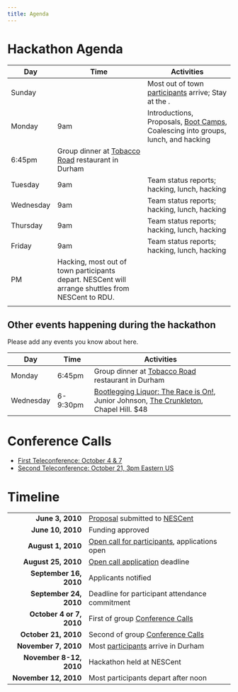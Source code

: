 ```yaml
---
title: Agenda
---
```


Hackathon Agenda
================

| Day       | Time                                                                                                       | Activities                                                                                                |
|-----------|------------------------------------------------------------------------------------------------------------|-----------------------------------------------------------------------------------------------------------|
| Sunday    |                                                                                                            | Most out of town [participants](participants "wikilink") arrive; Stay at the .                            |
| Monday    | 9am                                                                                                        | Introductions, Proposals, [Boot Camps](Boot_Camps "wikilink"), Coalescing into groups, lunch, and hacking |
| 6:45pm    | Group dinner at [Tobacco Road](http://www.tobaccoroadsportscafe.com/about/index.html) restaurant in Durham |
| Tuesday   | 9am                                                                                                        | Team status reports; hacking, lunch, hacking                                                              |
| Wednesday | 9am                                                                                                        | Team status reports; hacking, lunch, hacking                                                              |
| Thursday  | 9am                                                                                                        | Team status reports; hacking, lunch, hacking                                                              |
| Friday    | 9am                                                                                                        | Team status reports; hacking, lunch, hacking                                                              |
| PM        | Hacking, most out of town participants depart. NESCent will arrange shuttles from NESCent to RDU.          |
||

Other events happening during the hackathon
-------------------------------------------

Please add any events you know about here.

| Day       | Time     | Activities                                                                                                                                                     |
|-----------|----------|----------------------------------------------------------------------------------------------------------------------------------------------------------------|
| Monday    | 6:45pm   | Group dinner at [Tobacco Road](http://www.tobaccoroadsportscafe.com/about/index.html) restaurant in Durham                                                     |
| Wednesday | 6-9:30pm | [Bootlegging Liquor: The Race is On!](http://thecrunkleton.com/event.php?id=42), Junior Johnson, [The Crunkleton](http://thecrunkleton.com/), Chapel Hill. $48 |

Conference Calls
================

-   [First Teleconference: October 4 &
    7](Conference_Calls#First_Teleconference:_October_4_&_7 "wikilink")
-   [Second Teleconference: October 21, 3pm Eastern
    US](Conference_Calls#Second_Teleconference:_October_21 "wikilink")

Timeline
========

|                          |                                                                                                      |
|-------------------------:|------------------------------------------------------------------------------------------------------|
|          **June 3, 2010**| [Proposal](gmod:GMOD_Evo_Hackathon_Proposal "wikilink") submitted to [NESCent](http://nesscent.org/) |
|         **June 10, 2010**| Funding approved                                                                                     |
|        **August 1, 2010**| [Open call for participants](gmod:GMOD_Evo_Hackathon_Open_Call "wikilink"), applications open        |
|       **August 25, 2010**| [Open call application](gmod:GMOD_Evo_Hackathon_Open_Call "wikilink") deadline                       |
|    **September 16, 2010**| Applicants notified                                                                                  |
|    **September 24, 2010**| Deadline for participant attendance commitment                                                       |
|  **October 4 or 7, 2010**| First of group [Conference Calls](Conference_Calls "wikilink")                                       |
|      **October 21, 2010**| Second of group [Conference Calls](Conference_Calls "wikilink")                                      |
|      **November 7, 2010**| Most [participants](participants "wikilink") arrive in Durham                                        |
|   **November 8-12, 2010**| Hackathon held at NESCent                                                                            |
|     **November 12, 2010**| Most participants depart after noon                                                                  |


